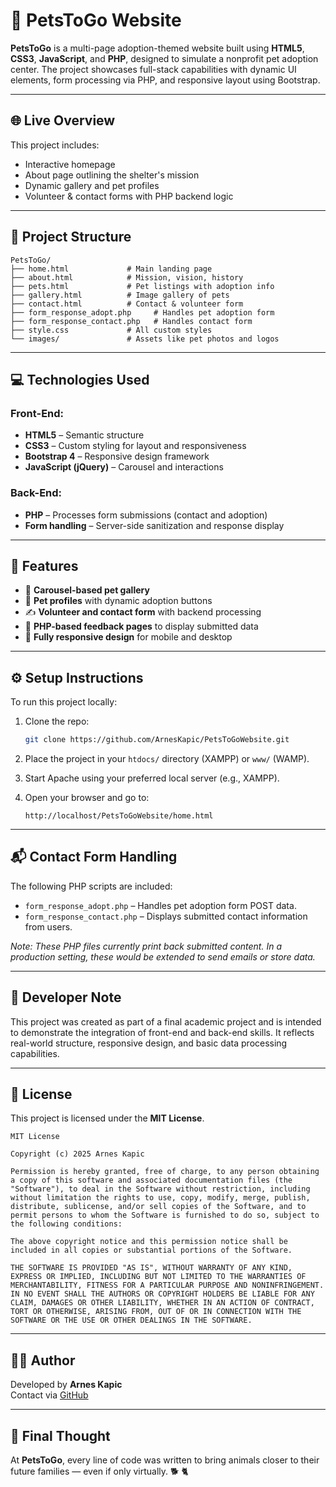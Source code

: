 # 🐾 PetsToGo Website

**PetsToGo** is a multi-page adoption-themed website built using **HTML5**, **CSS3**, **JavaScript**, and **PHP**, designed to simulate a nonprofit pet adoption center. The project showcases full-stack capabilities with dynamic UI elements, form processing via PHP, and responsive layout using Bootstrap.

---

## 🌐 Live Overview

This project includes:
- Interactive homepage
- About page outlining the shelter's mission
- Dynamic gallery and pet profiles
- Volunteer & contact forms with PHP backend logic

---

## 📁 Project Structure

```
PetsToGo/
├── home.html             # Main landing page
├── about.html            # Mission, vision, history
├── pets.html             # Pet listings with adoption info
├── gallery.html          # Image gallery of pets
├── contact.html          # Contact & volunteer form
├── form_response_adopt.php     # Handles pet adoption form
├── form_response_contact.php   # Handles contact form
├── style.css             # All custom styles
└── images/               # Assets like pet photos and logos
```

---

## 💻 Technologies Used

### Front-End:
- **HTML5** – Semantic structure
- **CSS3** – Custom styling for layout and responsiveness
- **Bootstrap 4** – Responsive design framework
- **JavaScript (jQuery)** – Carousel and interactions

### Back-End:
- **PHP** – Processes form submissions (contact and adoption)
- **Form handling** – Server-side sanitization and response display

---

## 🔧 Features

- 📸 **Carousel-based pet gallery**
- 🐶 **Pet profiles** with dynamic adoption buttons
- ✍️ **Volunteer and contact form** with backend processing
- 💌 **PHP-based feedback pages** to display submitted data
- 📱 **Fully responsive design** for mobile and desktop

---

## ⚙️ Setup Instructions

To run this project locally:

1. Clone the repo:
   ```bash
   git clone https://github.com/ArnesKapic/PetsToGoWebsite.git
   ```

2. Place the project in your `htdocs/` directory (XAMPP) or `www/` (WAMP).

3. Start Apache using your preferred local server (e.g., XAMPP).

4. Open your browser and go to:
   ```
   http://localhost/PetsToGoWebsite/home.html
   ```

---

## 📬 Contact Form Handling

The following PHP scripts are included:
- `form_response_adopt.php` – Handles pet adoption form POST data.
- `form_response_contact.php` – Displays submitted contact information from users.

*Note: These PHP files currently print back submitted content. In a production setting, these would be extended to send emails or store data.*

---

## 🧠 Developer Note

This project was created as part of a final academic project and is intended to demonstrate the integration of front-end and back-end skills. It reflects real-world structure, responsive design, and basic data processing capabilities.

---

## 📄 License

This project is licensed under the **MIT License**.

```
MIT License

Copyright (c) 2025 Arnes Kapic

Permission is hereby granted, free of charge, to any person obtaining a copy of this software and associated documentation files (the "Software"), to deal in the Software without restriction, including without limitation the rights to use, copy, modify, merge, publish, distribute, sublicense, and/or sell copies of the Software, and to permit persons to whom the Software is furnished to do so, subject to the following conditions:

The above copyright notice and this permission notice shall be included in all copies or substantial portions of the Software.

THE SOFTWARE IS PROVIDED "AS IS", WITHOUT WARRANTY OF ANY KIND, EXPRESS OR IMPLIED, INCLUDING BUT NOT LIMITED TO THE WARRANTIES OF MERCHANTABILITY, FITNESS FOR A PARTICULAR PURPOSE AND NONINFRINGEMENT. IN NO EVENT SHALL THE AUTHORS OR COPYRIGHT HOLDERS BE LIABLE FOR ANY CLAIM, DAMAGES OR OTHER LIABILITY, WHETHER IN AN ACTION OF CONTRACT, TORT OR OTHERWISE, ARISING FROM, OUT OF OR IN CONNECTION WITH THE SOFTWARE OR THE USE OR OTHER DEALINGS IN THE SOFTWARE.
```

---

## 🙋‍♂️ Author

Developed by **Arnes Kapic**  
Contact via [GitHub](https://github.com/ArnesKapic)

---

## 🐶 Final Thought

At **PetsToGo**, every line of code was written to bring animals closer to their future families — even if only virtually. 🐕 🐈
